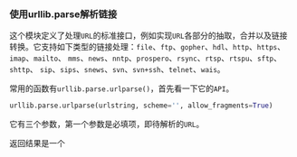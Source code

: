 ### 使用urllib.parse解析链接

这个模块定义了处理`URL`的标准接口，例如实现`URL`各部分的抽取，合并以及链接转换。它支持如下类型的链接处理：`file`、`ftp`、`gopher`、`hdl`、`http`、`https`、`imap`、`mailto`、 `mms`、`news`、`nntp`、`prospero`、`rsync`、`rtsp`、`rtspu`、`sftp`、`shttp`、 `sip`、`sips`、`snews`、`svn`、`svn+ssh`、`telnet`、`wais`。

常用的函数有`urllib.parse.urlparse()`，首先看一下它的`API`。

```python
urllib.parse.urlparse(urlstring, scheme='', allow_fragments=True)
```

它有三个参数，第一个参数是必填项，即待解析的`URL`。

返回结果是一个



































